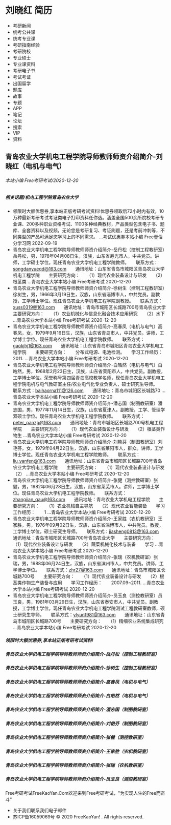 # 刘晓红 简历
- 考研新闻
- 统考公共课
- 统考专业课
- 考研指南经验
- 考研院校
- 专业硕士
- 专业课资料
- 考研电子书
- 考试考证
- 出国留学
- 题库
- 故事
- 专题
- APP
- 笔记
- 论坛
- 搜索
- VIP
- 资料

## 青岛农业大学机电工程学院导师教师师资介绍简介-刘晓红（电机与电气）

###### 本站小编 Free考研考试/2020-12-20

##### 相关话题/机电工程学院青岛农业大学
- 领限时大额优惠券,享本站正版考研考试资料!优惠券领取后72小时内有效，10万种最新考研考试考证类电子打印资料任你选。涵盖全国500余所院校考研专业课、200多种职业资格考试、1100多种经典教材，产品类型包含电子书、题库、全套资料以及视频，无论您是考研复习、考证刷题，还是考前冲刺等，不同类型的产品可满足您学习上的不同需求。 ...考试优惠券本站小编 Free壹佰分学习网 2022-09-19
- 青岛农业大学机电工程学院导师教师师资介绍简介-岳丹松（控制工程教研室）岳丹松，男，1978年04月08日生，汉族，山东省寿光市人，中共党员。讲师，工学硕士学位。现任青岛农业大学机电工程学院教师。　　联系方式：songdanyueqd@163.com　　通讯地址：山东省青岛市城阳区青岛农业大学机电工程学院　　主要研究方向：　　（1）现代农业装备设计与研发　　（2）根茎类 ...青岛农业大学本站小编 Free考研考试 2020-12-20
- 青岛农业大学机电工程学院导师教师师资介绍简介-徐树生（控制工程教研室）徐树生，男，1966年3月19日生，汉族，山东省淄博市人，中共党员。副教授，工学博士学位。现任青岛农业大学机电工程学院副教授。　　联系方式：xuss0319@163.com　　通讯地址：青岛市城阳区长城路700号青岛农业大学　　主要研究方向：　　（1）农业机械化与信息化融合技术应用研究　　（2）水下 ...青岛农业大学本站小编 Free考研考试 2020-12-20
- 青岛农业大学机电工程学院导师教师师资介绍简介-高春凤（电机与电气）高春凤，女，1979年9月16日生，汉族，山东省青岛市人，中共党员。讲师，工学博士学位。现任青岛农业大学机电工程学院教师。　　联系方式：gaokjhj1@163.com　　通讯地址：山东省青岛市城阳区青岛农业大学机电工程学院　　主要研究方向：　　分布式电源、电池检测。　　学习工作经历：　　2011. ...青岛农业大学本站小编 Free考研考试 2020-12-20
- 青岛农业大学机电工程学院导师教师师资介绍简介-白皓然（电机与电气）白皓然，男，1968年2月23日生，汉族，山东省莱阳市人，中共党员。副教授，工学博士学位。荣誉称号第四届青岛高校教学名师，现任青岛农业大学机电工程学院电机与电气教研室主任/农业电气化专业负责人，硕士研究生导师。　　联系方式：baihaorna111@126.com　　通讯地址：青岛市城阳区长城路70 ...青岛农业大学本站小编 Free考研考试 2020-12-20
- 青岛农业大学机电工程学院导师教师师资介绍简介-潘志国（制图教研室）潘志国，男，1977年11月14日生，汉族，山东省夏津人。副教授，工学、管理学双硕士学位。现任青岛农业大学机电工程学院教师。　　联系方式：peter_panzg@163.com　　通讯地址：青岛市城阳区长城路700号机电工程学院　　主要研究方向：　　（1）现代农业装备设计与研发　　（2）根茎类作物生 ...青岛农业大学本站小编 Free考研考试 2020-12-20
- 青岛农业大学机电工程学院导师教师师资介绍简介-刘艳芬（制图教研室）刘艳芬，女，1979年04月22日生，汉族，山东省莱阳市人，群众。讲师，工学博士学位。现任青岛农业大学机电工程学院教师。　　联系方式：liu_yanfen@163.com　　通讯地址：山东省青岛市城阳区长城路700号青岛农业大学机电工程学院　　主要研究方向：　　（1）现代农业装备设计与研发　　（2） ...青岛农业大学本站小编 Free考研考试 2020-12-20
- 青岛农业大学机电工程学院导师教师师资介绍简介-张健（测控教研室）张健，男，1982年06月28日生，汉族，山东省莱芜市人。讲师，工学博士学位。现任青岛农业大学机电工程学院教师。　　联系方式：zhangjian_qau@163.com　　通讯地址：青岛农业大学机电工程学院　　主要研究方向：　　（1）农业机械自主导航　　（2）现代农业智能装备　　学习工作经历：　　1 ...青岛农业大学本站小编 Free考研考试 2020-12-20
- 青岛农业大学机电工程学院导师教师师资介绍简介-王家胜（农机教研室）王家胜，男，1976年09月02日生，汉族，山东省淄博市人，中共党员。教授，工学博士学位，硕士研究生导师。　　联系方式：jiasheng0813@163.com　　通讯地址：青岛市城阳区长城路700号青岛农业大学　　主要研究方向：　　（1）现代农业装备设计与研发　　（2）蔬菜机械化技术与装备　　学习 ...青岛农业大学本站小编 Free考研考试 2020-12-20
- 青岛农业大学机电工程学院导师教师师资介绍简介-张瑞（农机教研室）张瑞，男，1988年06月24日生，汉族，山东省滨州市人，中共党员。讲师，工学博士学位。　　联系方式：zhr27@163.com　　通讯地址：青岛市城阳区长城路700号　　主要研究方向：　　（1）现代农业装备设计与研发　　（2）根茎类作物生产装备与应用　　学习工作经历：　　2007.09~2011. ...青岛农业大学本站小编 Free考研考试 2020-12-20
- 青岛农业大学机电工程学院导师教师师资介绍简介-员玉良（测控教研室）员玉良，男，1981年03月29日生，汉族，山东省泰安市人，中共党员。副教授，工学博士学位。现任青岛农业大学机电工程学院测试工程教研室教师，硕士研究生导师。　　联系方式：ylyun1981@163.com　　通讯地址：山东省青岛市城阳区长城路700号　　主要研究方向：　　（1）精细农业系统集成研究 ...青岛农业大学本站小编 Free考研考试 2020-12-20

##### 领限时大额优惠券,享本站正版考研考试资料!

##### 青岛农业大学机电工程学院导师教师师资介绍简介-岳丹松（控制工程教研室）

##### 青岛农业大学机电工程学院导师教师师资介绍简介-徐树生（控制工程教研室）

##### 青岛农业大学机电工程学院导师教师师资介绍简介-高春凤（电机与电气）

##### 青岛农业大学机电工程学院导师教师师资介绍简介-白皓然（电机与电气）

##### 青岛农业大学机电工程学院导师教师师资介绍简介-潘志国（制图教研室）

##### 青岛农业大学机电工程学院导师教师师资介绍简介-刘艳芬（制图教研室）

##### 青岛农业大学机电工程学院导师教师师资介绍简介-张健（测控教研室）

##### 青岛农业大学机电工程学院导师教师师资介绍简介-王家胜（农机教研室）

##### 青岛农业大学机电工程学院导师教师师资介绍简介-张瑞（农机教研室）

##### 青岛农业大学机电工程学院导师教师师资介绍简介-员玉良（测控教研室）
Free考研考试FreeKaoYan.Com欢迎来到Free考研考试，"为实现人生的Free而奋斗"
- 关于我们联系我们电子邮件
- 苏ICP备16059069号
© 2020 FreeKaoYan! . All rights reserved.
